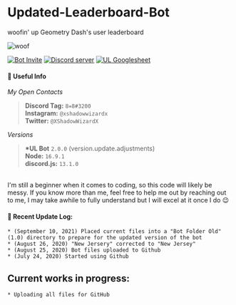 # Updated-Leaderboard-Bot
woofin' up Geometry Dash's user leaderboard

![woof](https://cdn.discordapp.com/attachments/617880742193528844/733101509839159428/woofBanner.png)

[![Bot Invite](https://cdn.discordapp.com/attachments/643281081272893471/736445895767490680/key_BotInvite.png)](https://discordapp.com/oauth2/authorize?client_id=624842361247105025&permissions=201713728&scope=bot) [![Discord server](https://cdn.discordapp.com/attachments/643281081272893471/736445896761278524/key_DiscordServer.png)](https://discord.gg/Uz7pd4d) [![UL Googlesheet](https://cdn.discordapp.com/attachments/643281081272893471/736445894165135390/key_Googlesheet.png)](https://docs.google.com/spreadsheets/d/10lbPnDYJXhbtlA0ls0cGjjX_osFSG559IDrTbhgPHvc)

#### 📖 Useful Info
*My Open Contacts*

> **Discord Tag:** `8=8#3200`<br>
> **Instagram:** `@xshadowwizardx`<br>
> **Twitter:** `@XShadowWizardX`

*Versions*

> __***UL Bot**__ `2.0.0` (version.update.adjustments)<br>
> **Node:** `16.9.1`<br>
> **discord.js:** `13.1.0`
<br>
I'm still a beginner when it comes to coding, so this code will likely be messy. If you know more than me, feel free to help me out by reaching out to me, I may take awhile to fully understand but I will excel at it once I do 😉

#### 💎 Recent Update Log:
```
* (September 10, 2021) Placed current files into a "Bot Folder Old" (1.0) directory to prepare for the updated version of the bot
* (August 26, 2020) "New Jersery" corrected to "New Jersey"
* (August 25, 2020) Bot files uploaded to Github
* (July 24, 2020) Started using Github
```

## Current works in progress:
```
* Uploading all files for GitHub
```

